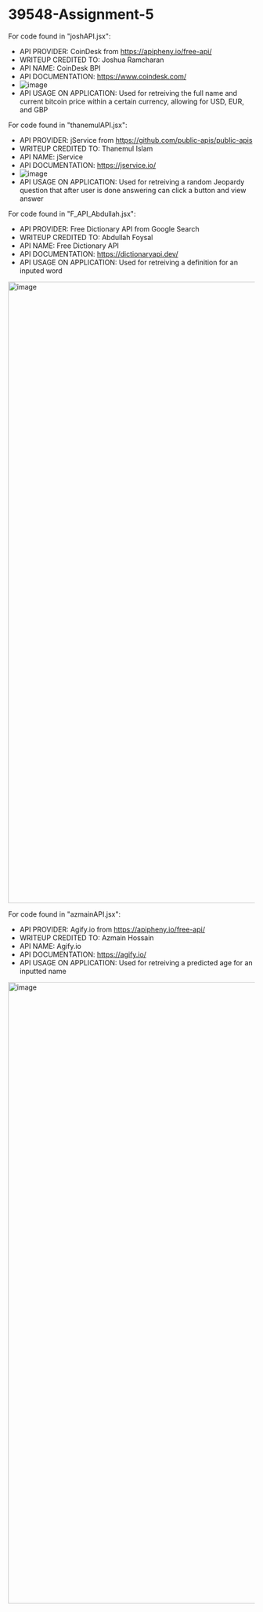 # 39548-Assignment-5

For code found in "joshAPI.jsx":
- API PROVIDER: CoinDesk from https://apipheny.io/free-api/
- WRITEUP CREDITED TO: Joshua Ramcharan
- API NAME: CoinDesk BPI
- API DOCUMENTATION: https://www.coindesk.com/
- ![image](https://github.com/AF-Foysal/39548-Assignment-5/assets/112503024/0a120de7-9136-4a7c-886d-c06aee59d000)
- API USAGE ON APPLICATION: Used for retreiving the full name and current bitcoin price within a certain currency, allowing for USD, EUR, and GBP

For code found in "thanemulAPI.jsx":
- API PROVIDER: jService from https://github.com/public-apis/public-apis
- WRITEUP CREDITED TO: Thanemul Islam
- API NAME: jService
- API DOCUMENTATION: https://jservice.io/
- ![image](https://github.com/AF-Foysal/39548-Assignment-5/assets/112503024/0a120de7-9136-4a7c-886d-c06aee59d000)
- API USAGE ON APPLICATION: Used for retreiving a random Jeopardy question that after user is done answering can click a button and view answer


For code found in "F_API_Abdullah.jsx":
- API PROVIDER: Free Dictionary API from Google Search
- WRITEUP CREDITED TO: Abdullah Foysal
- API NAME: Free Dictionary API
- API DOCUMENTATION: https://dictionaryapi.dev/
- API USAGE ON APPLICATION: Used for retreiving a definition for an inputed word
<img width="1267" alt="image" src="https://github.com/AF-Foysal/39548-Assignment-5/assets/72881276/50d31308-c7e8-4dba-a968-11714ea3978e">


For code found in "azmainAPI.jsx":
- API PROVIDER: Agify.io from https://apipheny.io/free-api/
- WRITEUP CREDITED TO: Azmain Hossain
- API NAME: Agify.io
- API DOCUMENTATION: https://agify.io/
- API USAGE ON APPLICATION: Used for retreiving a predicted age for an inputted name
<img width="1267" alt="image" src="https://github.com/AF-Foysal/39548-Assignment-5/assets/72881276/b4310294-40b7-4ef9-a944-4ef6b934cee4">

